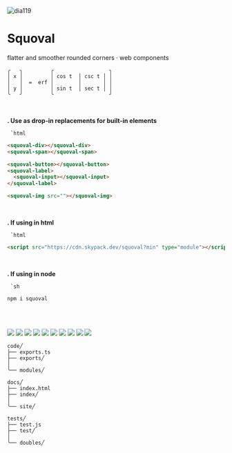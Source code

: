![dia119](https://user-images.githubusercontent.com/10066435/151107478-84c4d3a6-4b87-4183-b89c-38e823bc078a.png)
# Squoval
flatter and smoother rounded corners · web components

```
╭   ╮         ╭                  ╮
│ x │         │ cos t  │ csc t │ │
│   │  =  erf │        │       │ │
│ y │         │ sin t  │ sec t │ │
╰   ╯         ╰                  ╯
```

<br>

**. Use as drop-in replacements for built-in elements**

`` `html`` 
```html
<squoval-div></squoval-div>
<squoval-span></squoval-span>

<squoval-button></squoval-button>
<squoval-label>
  <squoval-input></squoval-input>
</squoval-label>

<squoval-img src=""></squoval-img>
```

<br>

**. If using in html**

`` `html`` 
```html
<script src="https://cdn.skypack.dev/squoval?min" type="module"></script>
```

<br>

**. If using in node**

`` `sh`` 
```sh
npm i squoval
```

<br>

<br>

[![](https://img.shields.io/npm/v/squoval?style=for-the-badge&label=version&logo=npm&color=CB3837)](./package.json
) [![](https://img.shields.io/badge/markup-html-e44d26?logo=html5&style=for-the-badge)](./code/modules/squoval-element/squoval-element.html
) [![](https://img.shields.io/badge/site-CC%20BY--ND%204.0-f8722a?logo=creativecommons&style=for-the-badge)](https://domrally.github.io/squoval
) [![](https://img.shields.io/badge/formatter-prettier-f8bc45?style=for-the-badge&logo=prettier)](./.prettierrc.js
) [![](https://img.shields.io/npm/l/squoval?style=for-the-badge&color=3DA639&logo=opensourceinitiative)](./LICENSE
) [![](https://img.shields.io/badge/scripting-ts-3178c6?logo=typescript&style=for-the-badge)](./tsconfig.json
) [![](https://img.shields.io/badge/math-oddball-006eff?style=for-the-badge)](https://github.com/domrally/oddball
) [![](https://img.shields.io/badge/style-css-264de4?logo=css3&style=for-the-badge&logoColor=264de4)](./code/modules/squoval-element/squoval-element.css
) [![](https://img.shields.io/badge/linter-es-4B32C3?logo=eslint&style=for-the-badge&logoColor=4B32C3)](./.eslintrc.json
) [![](https://img.shields.io/badge/guide-google-blueviolet?style=for-the-badge&logo=google&logoColor=blueviolet)](https://github.com/google/gts)


```
code╱
├── exports.ts
├── exports╱
│
╰── modules╱

docs╱
├── index.html
├── index╱
│
╰── site╱

tests╱
├── test.js
├── test╱
│
╰── doubles╱
```

